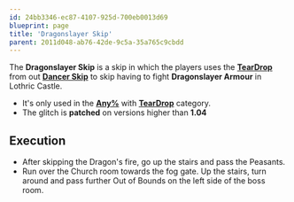 ```yaml
---
id: 24bb3346-ec87-4107-925d-700eb0013d69
blueprint: page
title: 'Dragonslayer Skip'
parent: 2011d048-ab76-42de-9c5a-35a765c9cbdd
---
```

The **Dragonslayer Skip** is a skip in which the players uses the **[TearDrop](/darksouls3/teardrop)** from out **[Dancer Skip](/darksouls3/dancer-skip)** to skip having to fight **Dragonslayer Armour** in Lothric Castle.

- It's only used in the **[Any%](/darksouls3/any)** with **[TearDrop](/darksouls3/teardrop)** category.
- The glitch is **patched** on versions higher than **1.04**

## Execution

- After skipping the Dragon's fire, go up the stairs and pass the Peasants.
- Run over the Church room towards the fog gate. Up the stairs, turn around and pass further Out of Bounds on the left side of the boss room.
